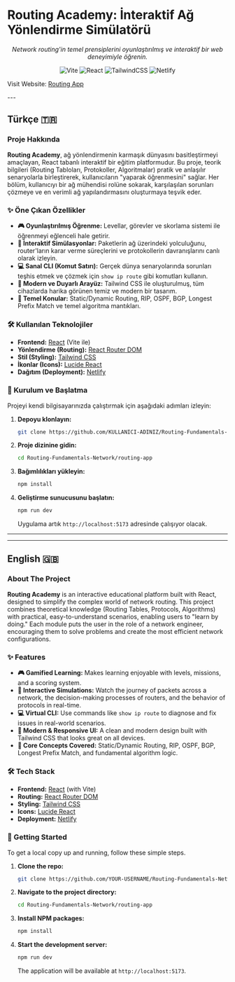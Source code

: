 
# Routing Academy: İnteraktif Ağ Yönlendirme Simülatörü


<p align="center">
  <em>Network routing'in temel prensiplerini oyunlaştırılmış ve interaktif bir web deneyimiyle öğrenin.</em>
</p>
<p align="center">
    <img alt="Vite" src="https://img.shields.io/badge/vite-%23646CFF.svg?style=for-the-badge&logo=vite&logoColor=white"/>
    <img alt="React" src="https://img.shields.io/badge/react-%2320232a.svg?style=for-the-badge&logo=react&logoColor=%2361DAFB"/>
    <img alt="TailwindCSS" src="https://img.shields.io/badge/tailwindcss-%2338B2AC.svg?style=for-the-badge&logo=tailwind-css&logoColor=white"/>
    <img alt="Netlify" src="https://img.shields.io/badge/netlify-%23000000.svg?style=for-the-badge&logo=netlify&logoColor=white"/>
</p>
<p align="center">
  <p>Visit Website: <a href="https://routing-network.netlify.app/">Routing App</a></p>
</p>
---

##  Türkçe 🇹🇷

### Proje Hakkında

**Routing Academy**, ağ yönlendirmenin karmaşık dünyasını basitleştirmeyi amaçlayan, React tabanlı interaktif bir eğitim platformudur. Bu proje, teorik bilgileri (Routing Tabloları, Protokoller, Algoritmalar) pratik ve anlaşılır senaryolarla birleştirerek, kullanıcıların "yaparak öğrenmesini" sağlar. Her bölüm, kullanıcıyı bir ağ mühendisi rolüne sokarak, karşılaşılan sorunları çözmeye ve en verimli ağ yapılandırmasını oluşturmaya teşvik eder.

### ✨ Öne Çıkan Özellikler

-   **🎮 Oyunlaştırılmış Öğrenme:** Levellar, görevler ve skorlama sistemi ile öğrenmeyi eğlenceli hale getirir.
-   **🔧 İnteraktif Simülasyonlar:** Paketlerin ağ üzerindeki yolculuğunu, router'ların karar verme süreçlerini ve protokollerin davranışlarını canlı olarak izleyin.
-   **💻 Sanal CLI (Komut Satırı):** Gerçek dünya senaryolarında sorunları teşhis etmek ve çözmek için `show ip route` gibi komutları kullanın.
-   **🎨 Modern ve Duyarlı Arayüz:** Tailwind CSS ile oluşturulmuş, tüm cihazlarda harika görünen temiz ve modern bir tasarım.
-   **🧠 Temel Konular:** Static/Dynamic Routing, RIP, OSPF, BGP, Longest Prefix Match ve temel algoritma mantıkları.

### 🛠️ Kullanılan Teknolojiler

-   **Frontend:** [React](https://reactjs.org/) (Vite ile)
-   **Yönlendirme (Routing):** [React Router DOM](https://reactrouter.com/)
-   **Stil (Styling):** [Tailwind CSS](https://tailwindcss.com/)
-   **İkonlar (Icons):** [Lucide React](https://lucide.dev/)
-   **Dağıtım (Deployment):** [Netlify](https://www.netlify.com/)

### 🚀 Kurulum ve Başlatma

Projeyi kendi bilgisayarınızda çalıştırmak için aşağıdaki adımları izleyin:

1.  **Depoyu klonlayın:**
    ```bash
    git clone https://github.com/KULLANICI-ADINIZ/Routing-Fundamentals-Network.git
    ```

2.  **Proje dizinine gidin:**
    ```bash
    cd Routing-Fundamentals-Network/routing-app
    ```

3.  **Bağımlılıkları yükleyin:**
    ```bash
    npm install
    ```

4.  **Geliştirme sunucusunu başlatın:**
    ```bash
    npm run dev
    ```
    Uygulama artık `http://localhost:5173` adresinde çalışıyor olacak.

---
---

## English 🇬🇧

### About The Project

**Routing Academy** is an interactive educational platform built with React, designed to simplify the complex world of network routing. This project combines theoretical knowledge (Routing Tables, Protocols, Algorithms) with practical, easy-to-understand scenarios, enabling users to "learn by doing." Each module puts the user in the role of a network engineer, encouraging them to solve problems and create the most efficient network configurations.

### ✨ Features

-   **🎮 Gamified Learning:** Makes learning enjoyable with levels, missions, and a scoring system.
-   **🔧 Interactive Simulations:** Watch the journey of packets across a network, the decision-making processes of routers, and the behavior of protocols in real-time.
-   **💻 Virtual CLI:** Use commands like `show ip route` to diagnose and fix issues in real-world scenarios.
-   **🎨 Modern & Responsive UI:** A clean and modern design built with Tailwind CSS that looks great on all devices.
-   **🧠 Core Concepts Covered:** Static/Dynamic Routing, RIP, OSPF, BGP, Longest Prefix Match, and fundamental algorithm logic.

### 🛠️ Tech Stack

-   **Frontend:** [React](https://reactjs.org/) (with Vite)
-   **Routing:** [React Router DOM](https://reactrouter.com/)
-   **Styling:** [Tailwind CSS](https://tailwindcss.com/)
-   **Icons:** [Lucide React](https://lucide.dev/)
-   **Deployment:** [Netlify](https://www.netlify.com/)

### 🚀 Getting Started

To get a local copy up and running, follow these simple steps.

1.  **Clone the repo:**
    ```bash
    git clone https://github.com/YOUR-USERNAME/Routing-Fundamentals-Network.git
    ```

2.  **Navigate to the project directory:**
    ```bash
    cd Routing-Fundamentals-Network/routing-app
    ```

3.  **Install NPM packages:**
    ```bash
    npm install
    ```

4.  **Start the development server:**
    ```bash
    npm run dev
    ```
    The application will be available at `http://localhost:5173`.
````
